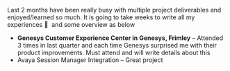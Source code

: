 
Last 2 months have been really busy with multiple project deliverables and enjoyed/learned so much. It is going to take weeks to write all my experiences 🙂  and some overview as below

  * **Genesys Customer Experience Center in Genesys, Frimley** &#8211; Attended 3 times in last quarter and each time Genesys surprised me with their product improvements. Must attend and will write details about this
  * Avaya Session Manager Integration &#8211; Great project